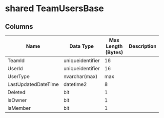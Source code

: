 # shared TeamUsersBase

## <a name="#columns"></a>Columns

| Name | Data Type | Max Length (Bytes) | Description |
|---|---|---|---|
| TeamId | uniqueidentifier | 16 |
| UserId | uniqueidentifier | 16 |
| UserType | nvarchar(max) | max |
| LastUpdatedDateTime | datetime2 | 8 |
| Deleted | bit | 1 |
| IsOwner | bit | 1 |
| IsMember | bit | 1 |


